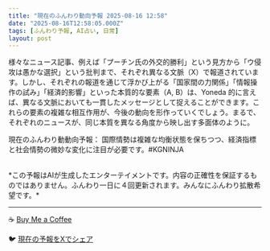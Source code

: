 ```yaml
---
title: "現在のふんわり動向予報 2025-08-16 12:58"
date: "2025-08-16T12:58:05.000Z"
tags: [ふんわり予報, AI占い, 日常]
layout: post
---
```


様々なニュース記事、例えば「プーチン氏の外交的勝利」という見方から「ウ侵攻は愚かな選択」という批判まで、それぞれ異なる文脈（X）で報道されています。しかし、それぞれの報道を通じて浮かび上がる「国家間の力関係」「情報操作の試み」「経済的影響」といった本質的な要素（A, B）は、Yoneda 的に言えば、異なる文脈においても一貫したメッセージとして捉えることができます。これらの要素の複雑な相互作用が、今後の動向を形作っていくでしょう。まるで、それぞれのニュースが、同じ本質を異なる角度から映し出す多面体のように。


現在のふんわり動動向予報：
国際情勢は複雑な均衡状態を保ちつつ、経済指標と社会情勢の微妙な変化に注目が必要です。#KGNINJA

<br>
*この予報はAIが生成したエンターテイメントです。内容の正確性を保証するものではありません。ふんわり一日に４回更新されます。みんなにふんわり拡散希望です。*

---
☕️ [Buy Me a Coffee](https://www.buymeacoffee.com/kgninja)

🐦 [現在の予報をXでシェア](https://twitter.com/intent/tweet?text=%E7%8F%BE%E5%9C%A8%E3%81%AE%E3%81%B5%E3%82%93%E3%82%8F%E3%82%8A%E4%BA%88%E5%A0%B1%3A%20%E3%80%8C%E6%A7%98%E3%80%85%E3%81%AA%E3%83%8B%E3%83%A5%E3%83%BC%E3%82%B9%E8%A8%98%E4%BA%8B%E3%80%81%E4%BE%8B%E3%81%88%E3%81%B0%E3%80%8C%E3%83%97%E3%83%BC%E3%83%81%E3%83%B3%E6%B0%8F%E3%81%AE%E5%A4%96%E4%BA%A4%E7%9A%84%E5%8B%9D%E5%88%A9%E3%80%8D%E3%81%A8%E3%81%84%E3%81%86%E8%A6%8B%E6%96%B9%E3%81%8B%E3%82%89%E3%80%8C%E3%82%A6%E4%BE%B5%E6%94%BB%E3%81%AF%E6%84%9A%E3%81%8B%E3%81%AA%E9%81%B8%E6%8A%9E%E3%80%8D%E3%81%A8%E3%81%84%E3%81%86%E6%89%B9%E5%88%A4%E3%81%BE%E3%81%A7%E3%80%81%E3%81%9D%E3%82%8C%E3%81%9E%E3%82%8C%E7%95%B0%E3%81%AA%E3%82%8B%E6%96%87%E8%84%88%EF%BC%88X%EF%BC%89%E3%81%A7%E5%A0%B1%E9%81%93%E3%81%95%E3%82%8C%E3%81%A6%E3%81%84%E3%81%BE%E3%81%99%E3%80%82%E3%80%8D%23KGNINJA%20%E7%B6%9A%E3%81%8D%E3%81%AF%E3%83%96%E3%83%AD%E3%82%B0%E3%81%A7%EF%BC%81%F0%9F%91%87&url=https%3A%2F%2Fkg-ninja.github.io%2FFunwariyoso%2F)
